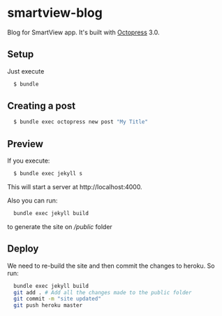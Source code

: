 # smartview-blog
Blog for SmartView app. It's built with [Octopress](https://github.com/octopress/octopress) 3.0.

## Setup

Just execute

```sh
  $ bundle
```

## Creating a post

```sh
  $ bundle exec octopress new post "My Title"
```

## Preview

If you execute:

```sh
  $ bundle exec jekyll s
```

This will start a server at http://localhost:4000.

Also you can run:

```sh
  bundle exec jekyll build
```
to generate the site on */public* folder

## Deploy

We need to re-build the site and then commit the changes to heroku. So run:

```sh
  bundle exec jekyll build
  git add . # Add all the changes made to the public folder
  git commit -m "site updated"
  git push heroku master
```
